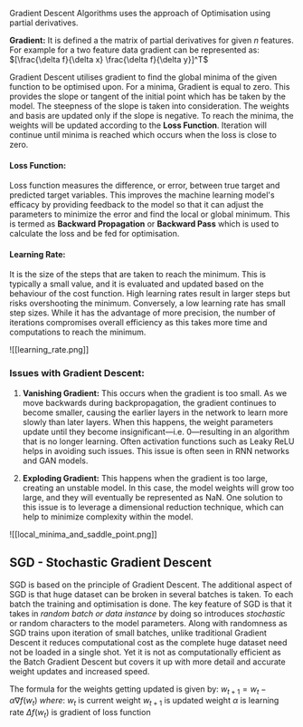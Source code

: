 Gradient Descent Algorithms uses the approach of Optimisation using partial derivatives. 

**Gradient:**
It is defined a the matrix of partial derivatives for given *n* features. For example for a two feature data gradient can be represented as: $[\frac{\delta f}{\delta x} \frac{\delta f}{\delta y}]^T$ 

Gradient Descent utilises gradient to find the global minima of the given function to be optimised upon. For a minima, Gradient is equal to zero. This provides the slope or tangent of the initial point which has be taken by the model. The steepness of the slope is taken into consideration. The weights and basis are updated only if the slope is negative. To reach the minima, the weights will be updated according to the **Loss Function**. Iteration will continue until minima is reached which occurs when the loss is close to zero.

#### Loss Function:
Loss function measures the difference, or error, between true target and predicted target variables. This improves the machine learning model's efficacy by providing feedback to the model so that it can adjust the parameters to minimize the error and find the local or global minimum. This is termed as **Backward Propagation** or **Backward Pass** which is used to calculate the loss and be fed for optimisation. 

#### Learning Rate:
It is the size of the steps that are taken to reach the minimum. This is typically a small value, and it is evaluated and updated based on the behaviour of the cost function. High learning rates result in larger steps but risks overshooting the minimum. Conversely, a low learning rate has small step sizes. While it has the advantage of more precision, the number of iterations compromises overall efficiency as this takes more time and computations to reach the minimum.

![[learning_rate.png]]

### Issues with Gradient Descent:
1. **Vanishing Gradient:**  This occurs when the gradient is too small. As we move backwards during backpropagation, the gradient continues to become smaller, causing the earlier layers in the network to learn more slowly than later layers. When this happens, the weight parameters update until they become insignificant—i.e. 0—resulting in an algorithm that is no longer learning. Often activation functions such as Leaky ReLU helps in avoiding such issues. This issue is often seen in RNN networks and GAN models.

2. **Exploding Gradient:** This happens when the gradient is too large, creating an unstable model. In this case, the model weights will grow too large, and they will eventually be represented as NaN. One solution to this issue is to leverage a dimensional reduction technique, which can help to minimize complexity within the model.

![[local_minima_and_saddle_point.png]]

## SGD - Stochastic Gradient Descent

SGD is based on the principle of Gradient Descent. The additional aspect of SGD is that huge dataset can be broken in several batches is taken. To each batch the training and optimisation is done. The key feature of SGD is that it takes in *random batch or data instance* by doing so introduces *stochastic* or random characters to the model parameters. Along with randomness as SGD trains upon iteration of small batches, unlike traditional Gradient Descent it reduces computational cost as the complete huge dataset need not be loaded in a single shot.  Yet it is not as computationally efficient as the Batch Gradient Descent but covers it up with more detail and accurate weight updates and increased speed. 

The formula for the weights getting updated is given by: 
$w_{t+1} = w_t - \alpha \nabla f(w_t)$
$where:$ 
$w_t ~\text{is current weight}$ 
$w_{t+1}~\text{is updated weight}$
$\alpha~\text{is learning rate}$
$\Delta f(w_t)~\text{is gradient of loss function}$ 




